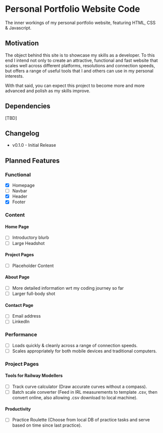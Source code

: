 # Personal Portfolio Website Code
The inner workings of my personal portfolio website, featuring HTML, CSS & Javascript.
## Motivation
The object behind this site is to showcase my skills as a developer.  To this end I intend not only to create an attractive, functional and fast website that scales well across different platforms, resolutions and connection speeds, but offers a range of useful tools that I and others can use in my personal interests.

With that said, you can expect this project to become more and more advanced and polish as my skills improve.
## Dependencies
[TBD]
## Changelog
- v0.1.0 - Initial Release
## Planned Features
### Functional
- [x] Homepage
- [ ] Navbar
- [x] Header
- [x] Footer
### Content
#### Home Page
- [ ] Introductory blurb
- [ ] Large Headshot
#### Project Pages
- [ ] Placeholder Content
#### About Page
- [ ] More detailed information wrt my coding journey so far
- [ ] Larger full-body shot
#### Contact Page
- [ ] Email address
- [ ] LinkedIn
### Performance
- [ ] Loads quickly & cleanly across a range of connection speeds.
- [ ] Scales appropriately for both mobile devices and traditional computers.
### Project Pages
#### Tools for Railway Modellers
- [ ] Track curve calculator (Draw accurate curves without a compass).
- [ ] Batch scale converter (Feed in IRL measurements to template .csv, then convert online, also allowing .csv download to local machine).
#### Productivity
- [ ] Practice Roulette (Choose from local DB of practice tasks and serve based on time since last practice).
